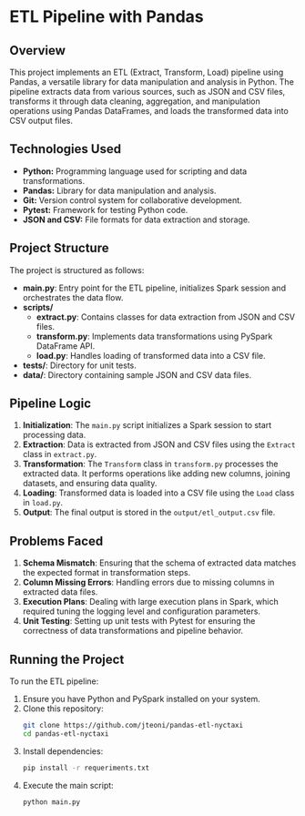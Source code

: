 # ETL Pipeline with Pandas

## Overview

This project implements an ETL (Extract, Transform, Load) pipeline using Pandas, a versatile library for data manipulation and analysis in Python. The pipeline extracts data from various sources, such as JSON and CSV files, transforms it through data cleaning, aggregation, and manipulation operations using Pandas DataFrames, and loads the transformed data into CSV output files.
## Technologies Used

- **Python:** Programming language used for scripting and data transformations.
- **Pandas:** Library for data manipulation and analysis.
- **Git:** Version control system for collaborative development.
- **Pytest:** Framework for testing Python code.
- **JSON and CSV:** File formats for data extraction and storage.

## Project Structure

The project is structured as follows:

- **main.py**: Entry point for the ETL pipeline, initializes Spark session and orchestrates the data flow.
- **scripts/**
  - **extract.py**: Contains classes for data extraction from JSON and CSV files.
  - **transform.py**: Implements data transformations using PySpark DataFrame API.
  - **load.py**: Handles loading of transformed data into a CSV file.
- **tests/**: Directory for unit tests.
- **data/**: Directory containing sample JSON and CSV data files.

## Pipeline Logic

1. **Initialization**: The `main.py` script initializes a Spark session to start processing data.
2. **Extraction**: Data is extracted from JSON and CSV files using the `Extract` class in `extract.py`.
3. **Transformation**: The `Transform` class in `transform.py` processes the extracted data. It performs operations like adding new columns, joining datasets, and ensuring data quality.
4. **Loading**: Transformed data is loaded into a CSV file using the `Load` class in `load.py`.
5. **Output**: The final output is stored in the `output/etl_output.csv` file.

## Problems Faced

1. **Schema Mismatch**: Ensuring that the schema of extracted data matches the expected format in transformation steps.
2. **Column Missing Errors**: Handling errors due to missing columns in extracted data files.
3. **Execution Plans**: Dealing with large execution plans in Spark, which required tuning the logging level and configuration parameters.
4. **Unit Testing**: Setting up unit tests with Pytest for ensuring the correctness of data transformations and pipeline behavior.

## Running the Project

To run the ETL pipeline:

1. Ensure you have Python and PySpark installed on your system.
2. Clone this repository:
   ```bash
   git clone https://github.com/jteoni/pandas-etl-nyctaxi
   cd pandas-etl-nyctaxi
3. Install dependencies:
   ```bash
   pip install -r requeriments.txt
4. Execute the main script:
   ```bash
   python main.py
